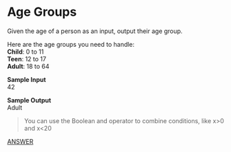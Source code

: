 # Age Groups

Given the age of a person as an input, output their age group.

Here are the age groups you need to handle: </br>
**Child**: 0 to 11 </br>
**Teen**: 12 to 17 </br>
**Adult**: 18 to 64 </br>

**Sample Input** </br>
42

**Sample Output** </br>
Adult

> You can use the Boolean and operator to combine conditions, like x>0 and x<20

[ANSWER]()
